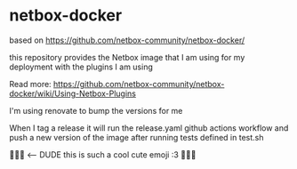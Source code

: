 # netbox-docker

based on https://github.com/netbox-community/netbox-docker/

this repository provides the Netbox image that I am using for my deployment with the plugins I am using

Read more:
https://github.com/netbox-community/netbox-docker/wiki/Using-Netbox-Plugins

I'm using renovate to bump the versions for me

When I tag a release it will run the release.yaml github actions workflow and push a new version of the image after running tests defined in test.sh

🐳🐳🐳 <-- DUDE this is such a cool cute emoji :3 🐳🐳🐳
